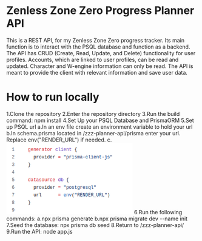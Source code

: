 # Zenless Zone Zero Progress Planner API

This is a REST API, for my Zenless Zone Zero progress tracker. Its main function is to interact with the PSQL database and function as a backend. The API has CRUD (Create, Read, Update, and Delete) functionality for user profiles. Accounts, which are linked to user profiles, can be read and updated. Character and W-engine information can only be read. The API is meant to provide the client with relevant information and save user data.

# How to run locally

1.Clone the repository
2.Enter the repository directory
3.Run the build command: npm install
4.Set Up your PSQL Database and PrismaORM
5.Set up PSQL url
a.In an env file create an environment variable to hold your url
b.In schema.prisma located in /zzz-planner-api/prisma enter your url. Replace env("RENDER_URL") if needed.
c.![plot](./Prisma_Screenshot.png)
6.Run the following commands:
a.npx prisma generate
b.npx prisma migrate dev --name init
7.Seed the database: npx prisma db seed
8.Return to /zzz-planner-api/
9.Run the API: node app.js
